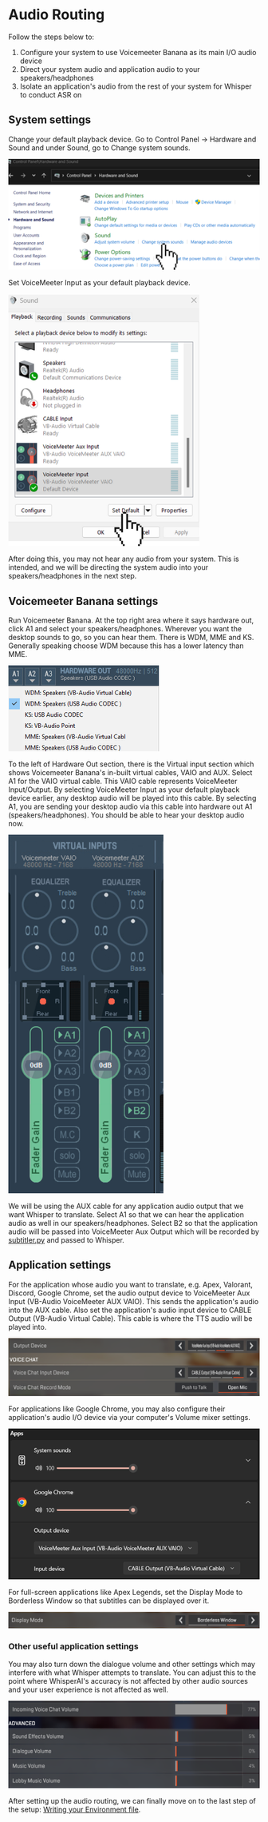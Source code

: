 # Audio Routing

Follow the steps below to:
1. Configure your system to use Voicemeeter Banana as its main I/O audio device
2. Direct your system audio and application audio to your speakers/headphones
3. Isolate an application's audio from the rest of your system for Whisper to conduct ASR on

## System settings
Change your default playback device. Go to Control Panel -> Hardware and Sound and under Sound, go to Change system sounds.

![](screenshots/control_panel.png?raw=true)

Set VoiceMeeter Input as your default playback device.

![](screenshots/default_playback.png?raw=true)

After doing this, you may not hear any audio from your system. This is intended, and we will be directing the system audio into your speakers/headphones in the next step.

## Voicemeeter Banana settings

Run Voicemeeter Banana. At the top right area where it says hardware out, click A1 and select your speakers/headphones. Wherever you want the desktop sounds to go, so you can hear them. 
There is WDM, MME and KS. Generally speaking choose WDM because this has a lower latency than MME.

![](screenshots/a1_hardware_out.png?raw=true)


To the left of Hardware Out section, there is the Virtual input section which shows Voicemeeter Banana's in-built virtual cables, VAIO and AUX.
Select A1 for the VAIO virtual cable. This VAIO cable represents VoiceMeeter Input/Output. 
By selecting VoiceMeeter Input as your default playback device earlier, any desktop audio will be played into this cable.
By selecting A1, you are sending your desktop audio via this cable into hardware out A1 (speakers/headphones). You should be able to hear your desktop audio now.

![](screenshots/virtual_input_sect.png?raw=true)

We will be using the AUX cable for any application audio output that we want Whisper to translate. Select A1 so that we can hear the application audio as well in our speakers/headphones.
Select B2 so that the application audio will be passed into VoiceMeeter Aux Output which will be recorded by [subtitler.py](../src/subtitler.py) and passed to Whisper.


## Application settings

For the application whose audio you want to translate, e.g. Apex, Valorant, Discord, Google Chrome, set the audio output device to VoiceMeeter Aux Input (VB-Audio VoiceMeeter AUX VAIO).
This sends the application's audio into the AUX cable.
Also set the application's audio input device to CABLE Output (VB-Audio Virtual Cable). This cable is where the TTS audio will be played into.

![](screenshots/app_io_devices.png?raw=true)

For applications like Google Chrome, you may also configure their application's audio I/O device via your computer's Volume mixer settings.

![](screenshots/chrome_audio_devices.png?raw=true)

For full-screen applications like Apex Legends, set the Display Mode to Borderless Window so that subtitles can be displayed over it.

![](screenshots/borderless_window.png?raw=true)


### Other useful application settings

You may also turn down the dialogue volume and other settings which may interfere with what Whisper attempts to translate.
You can adjust this to the point where WhisperAI's accuracy is not affected by other audio sources and your user experience is not affected as well.

![](screenshots/app_volume_levels.png?raw=true)

After setting up the audio routing, we can finally move on to the last step of the setup: [Writing your Environment file](ENV.md).
